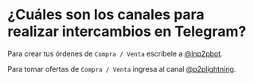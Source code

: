 # ¿Cuáles son los canales para realizar intercambios en Telegram?

Para crear tus órdenes de `Compra / Venta` escríbele a [@lnp2pbot](https://t.me/lnp2pbot). 

Para tomar ofertas de `Compra / Venta` ingresa al canal [@p2plightning](https://t.me/p2plightning).
